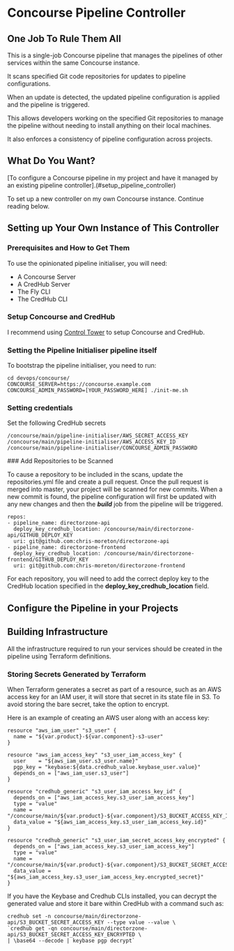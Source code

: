 # Concourse Pipeline Controller

## One Job To Rule Them All

This is a single-job Concourse pipeline that manages the pipelines of other services within the same Concourse instance.

It scans specified Git code repositories for updates to pipeline configurations. 

When an update is detected, the updated pipeline configuration is applied and the pipeline is triggered.

This allows developers working on the specified Git repositories to manage the pipeline without needing to install anything on their local machines.

It also enforces a consistency of pipeline configuration across projects.

## What Do You Want?

[To configure a Concourse pipeline in my project and have it managed by an existing pipeline controller].(#setup_pipeline_controller)

To set up a new controller on my own Concourse instance. Continue reading below.

## Setting up Your Own Instance of This Controller

### Prerequisites and How to Get Them

To use the opinionated pipeline initialiser, you will need:

* A Concourse Server
* A CredHub Server
* The Fly CLI
* The CredHub CLI

### Setup Concourse and CredHub

I recommend using [Control Tower](https://github.com/EngineerBetter/control-tower) to setup Concourse and CredHub.

### Setting the Pipeline Initialiser pipeline itself

To bootstrap the pipeline initialiser, you need to run:

    cd devops/concourse/
    CONCOURSE_SERVER=https://concourse.example.com CONCOURSE_ADMIN_PASSWORD=[YOUR_PASSWORD_HERE] ./init-me.sh
  
### Setting credentials

Set the following CredHub secrets

    /concourse/main/pipeline-initialiser/AWS_SECRET_ACCESS_KEY
    /concourse/main/pipeline-initialiser/AWS_ACCESS_KEY_ID
    /concourse/main/pipeline-initialiser/CONCOURSE_ADMIN_PASSWORD
    
<a name="setup_pipeline_controller"/>
### Add Repositories to be Scanned

To cause a repository to be included in the scans, update the repositories.yml file and create a pull request. Once the pull request
is merged into master, your project will be scanned for new commits. When a new commit is found, the pipeline configuration will first
be updated with any new changes and then the ***build*** job from the pipeline will be triggered.

    repos:
    - pipeline_name: directorzone-api
      deploy_key_credhub_location: /concourse/main/directorzone-api/GITHUB_DEPLOY_KEY
      uri: git@github.com:chris-moreton/directorzone-api
    - pipeline_name: directorzone-frontend
      deploy_key_credhub_location: /concourse/main/directorzone-frontend/GITHUB_DEPLOY_KEY
      uri: git@github.com:chris-moreton/directorzone-frontend
      
For each repository, you will need to add the correct deploy key to the CredHub location specified in the **deploy_key_credhub_location** field.
      
## Configure the Pipeline in your Projects

## Building Infrastructure

All the infrastructure required to run your services should be created in the pipeline using Terraform definitions.

### Storing Secrets Generated by Terraform

When Terraform generates a secret as part of a resource, such as an AWS access key for an IAM user, it will store that secret in its
state file in S3. To avoid storing the bare secret, take the option to encrypt.

Here is an example of creating an AWS user along with an access key:

    resource "aws_iam_user" "s3_user" {
      name = "${var.product}-${var.component}-s3-user"
    }
    
    resource "aws_iam_access_key" "s3_user_iam_access_key" {
      user    = "${aws_iam_user.s3_user.name}"
      pgp_key = "keybase:${data.credhub_value.keybase_user.value}"
      depends_on = ["aws_iam_user.s3_user"]
    }
    
    resource "credhub_generic" "s3_user_iam_access_key_id" {
      depends_on = ["aws_iam_access_key.s3_user_iam_access_key"]
      type = "value"
      name = "/concourse/main/${var.product}-${var.component}/S3_BUCKET_ACCESS_KEY_ID"
      data_value = "${aws_iam_access_key.s3_user_iam_access_key.id}"
    }
    
    resource "credhub_generic" "s3_user_iam_secret_access_key_encrypted" {
      depends_on = ["aws_iam_access_key.s3_user_iam_access_key"]
      type = "value"
      name = "/concourse/main/${var.product}-${var.component}/S3_BUCKET_SECRET_ACCESS_KEY_ENCRYPTED"
      data_value = "${aws_iam_access_key.s3_user_iam_access_key.encrypted_secret}"
    }

If you have the Keybase and Credhub CLIs installed, you can decrypt the generated value and store it bare within CredHub with a command
such as:

    credhub set -n concourse/main/directorzone-api/S3_BUCKET_SECRET_ACCESS_KEY --type value --value \
    `credhub get -qn concourse/main/directorzone-api/S3_BUCKET_SECRET_ACCESS_KEY_ENCRYPTED \
    | \base64 --decode | keybase pgp decrypt`    

